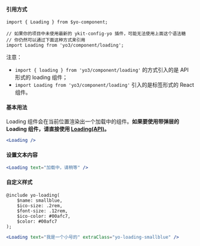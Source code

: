 #### 引用方式

```
import { Loading } from $yo-component;

// 如果你的项目中未使用最新的 ykit-config-yo 插件，可能无法使用上面这个语法糖
// 你仍然可以通过下面这种方式来引用
import Loading from 'yo3/component/loading';
```

注意：
- `import { loading } from 'yo3/component/loading'` 的方式引入的是 API 形式的 loading 组件；
- `import Loading from 'yo3/component/loading'` 引入的是标签形式的 React 组件。


#### 基本用法

Loading 组件会在当前位置渲染出一个加载中的组件。**如果要使用带弹层的 Loading 组件，请直接使用 [Loading(API)](./component-Loading（API）.html)。**

```jsx
<Loading />
```

#### 设置文本内容

```jsx
<Loading text="加载中，请稍等" />
```

#### 自定义样式

```
@include yo-loading(
    $name: smallblue,
    $ico-size: .2rem,
    $font-size: .12rem,
    $ico-color: #00afc7,
    $color: #00afc7
);
```

```jsx
<Loading text="我是一个小号的" extraClass="yo-loading-smallblue" />
```